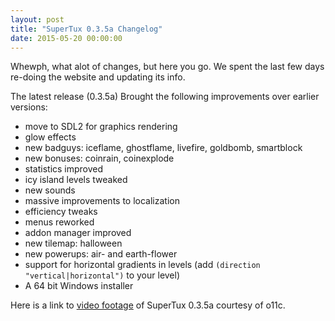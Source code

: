 ```yaml
---
layout: post
title: "SuperTux 0.3.5a Changelog"
date: 2015-05-20 00:00:00
---
```


Whewph, what alot of changes, but here you go. We spent the last few days re-doing the website and updating its info.

The latest release (0.3.5a) Brought the following improvements over earlier versions:

- move to SDL2 for graphics rendering
- glow effects
- new badguys: iceflame, ghostflame, livefire, goldbomb, smartblock
- new bonuses: coinrain, coinexplode
- statistics improved
- icy island levels tweaked
- new sounds
- massive improvements to localization
- efficiency tweaks
- menus reworked
- addon manager improved
- new tilemap: halloween
- new powerups: air- and earth-flower
- support for horizontal gradients in levels (add `(direction "vertical|horizontal")` to your level)
- A 64 bit Windows installer

Here is a link to [video footage](https://www.youtube.com/playlist?list=PLhVp_BLj959LBm30GjVOQMyGQFOG-yKzm) of SuperTux 0.3.5a courtesy of o11c.

